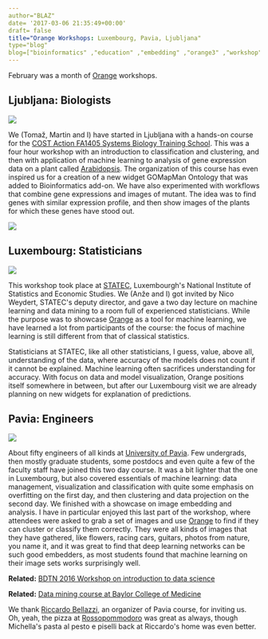 ```yaml
---
author="BLAZ"
date= '2017-03-06 21:35:49+00:00'
draft= false
title="Orange Workshops: Luxembourg, Pavia, Ljubljana"
type="blog"
blog=["bioinformatics" ,"education" ,"embedding" ,"orange3" ,"workshop" ]
---
```


February was a month of [Orange](http://orange.biolab.si) workshops.


## Ljubljana: Biologists


![](/images/2017/03/cost-ljubljana.jpg)

We (Tomaž, Martin and I) have started in Ljubljana with a hands-on course for the [COST Action FA1405 Systems Biology Training School](http://conferences.nib.si/camo2017/). This was a four hour workshop with an introduction to classification and clustering, and then with application of machine learning to analysis of gene expression data on a plant called [Arabidopsis](https://en.wikipedia.org/wiki/Arabidopsis). The organization of this course has even inspired us for a creation of a new widget GOMapMan Ontology that was added to Bioinformatics add-on. We have also experimented with workflows that combine gene expressions and images of mutant. The idea was to find genes with similar expression profile, and then show images of the plants for which these genes have stood out.

![](/images/2017/03/rockcress-gse56094.png)


## Luxembourg: Statisticians


![](/images/2017/03/statec-luxembourg.jpg)

This workshop took place at [STATEC](http://www.statistiques.public.lu/fr/acteurs/statec/index.html), Luxembourgh's National Institute of Statistics and Economic Studies. We (Anže and I) got invited by Nico Weydert, STATEC's deputy director, and gave a two day lecture on machine learning and data mining to a room full of experienced statisticians. While the purpose was to showcase [Orange](http://orange.biolab.si) as a tool for machine learning, we have learned a lot from participants of the course: the focus of machine learning is still different from that of classical statistics.

Statisticians at STATEC, like all other statisticians, I guess, value, above all, understanding of the data, where accuracy of the models does not count if it cannot be explained. Machine learning often sacrifices understanding for accuracy. With focus on data and model visualization, Orange positions itself somewhere in between, but after our Luxembourg visit we are already planning on new widgets for explanation of predictions.


## Pavia: Engineers


![](/images/2017/03/pavia-data-science.jpg)

About fifty engineers of all kinds at [University of Pavia](http://cht.unipv.it/index.php/events/introduction-to-data-science). Few undergrads, then mostly graduate students, some postdocs and even quite a few of the faculty staff have joined this two day course. It was a bit lighter that the one in Luxembourg, but also covered essentials of machine learning: data management, visualization and classification with quite some emphasis on overfitting on the first day, and then clustering and data projection on the second day. We finished with a showcase on image embedding and analysis. I have in particular enjoyed this last part of the workshop, where attendees were asked to grab a set of images and use [Orange](http://orange.biolab.si) to find if they can cluster or classify them correctly. They were all kinds of images that they have gathered, like flowers, racing cars, guitars, photos from nature, you name it, and it was great to find that deep learning networks can be such good embedders, as most students found that machine learning on their image sets works surprisingly well.



**Related:** [BDTN 2016 Workshop on introduction to data science](/blog/2016/12/16/bdtn-2016-workshop-introduction-to-data-science)





**Related:** [Data mining course at Baylor College of Medicine](/blog/2016/09/15/data-mining-in-houston-2)



We thank [Riccardo Bellazzi](http://www.labmedinfo.org/people/bellazzi), an organizer of Pavia course, for inviting us. Oh, yeah, the pizza at [Rossopommodoro](http://www.rossopomodoro.it/ristoranti/PAVIA/pavia-citta) was great as always, though Michella's pasta al pesto e piselli back at Riccardo's home was even better.
